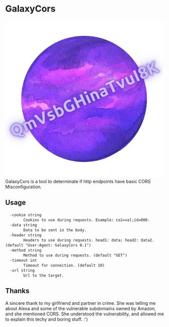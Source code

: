 # GalaxyCors
![](icon.png)
GalaxyCors is a tool to determinate if http endpoints have basic CORS Misconfiguration.

## Usage
```code
  -cookie string
        Cookies to use during requests. Example: co1=val;id=000.
  -data string
        Data to be sent in the body.
  -header string
        Headers to use during requests. head1: data; head2: data2. (default "User-Agent: GalaxyCors 0.1")
  -method string
        Method to use during requests. (default "GET")
  -timeout int
        Timeout for connection. (default 10)
  -url string
        Url to the target.
```

## Thanks
A sincere thank to my girlfriend and partner in crime.
She was telling me about Alexa and some of the vulnerable subdomains owned by Amazon, and she mentioned CORS. She understood the vulnerability, and allowed me to explain this techy and boring stuff. :')